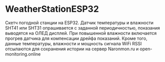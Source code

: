 # WeatherStationESP32
Скетч погодной станции на ESP32. 
Датчик температуры и влажности SHT41 или SHT31 опрашивается с заданной периодичностью, показания выводятся на ОЛЕД дисплей.
При повышенной влажности включается прогрев датчика для компенсации дрейфа показаний.
Кроме того, данные температуры, влажности и мощность сигнала WiFi RSSI отсылаются для сохранения истории на сервер Naronmon.ru и  open-monitoring.online
